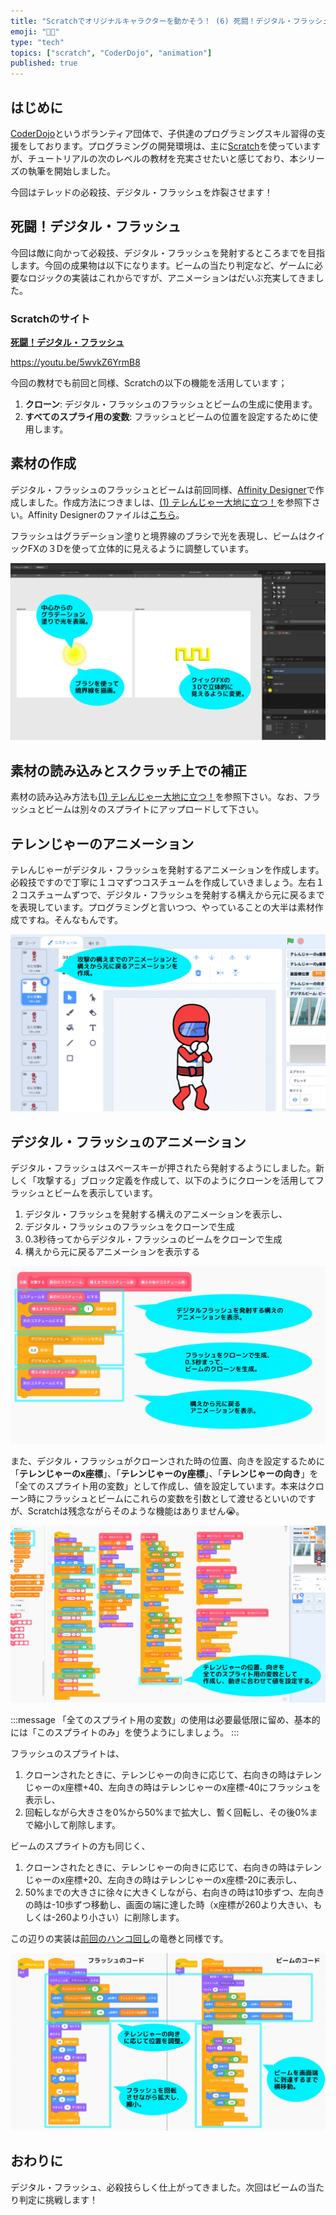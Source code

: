 ```yaml
---
title: "Scratchでオリジナルキャラクターを動かそう！ (6) 死闘！デジタル・フラッシュ"
emoji: "🧑‍💻"
type: "tech"
topics: ["scratch", "CoderDojo", "animation"]
published: true
---
```


## はじめに

[CoderDojo](https://coderdojo.jp/)というボランティア団体で、子供達のプログラミングスキル習得の支援をしております。プログラミングの開発環境は、主に[Scratch](https://scratch.mit.edu)を使っていますが、チュートリアルの次のレベルの教材を充実させたいと感じており、本シリーズの執筆を開始しました。

今回はテレッドの必殺技、デジタル・フラッシュを炸裂させます！

## 死闘！デジタル・フラッシュ

今回は敵に向かって必殺技、デジタル・フラッシュを発射するところまでを目指します。今回の成果物は以下になります。ビームの当たり判定など、ゲームに必要なロジックの実装はこれからですが、アニメーションはだいぶ充実してきました。

### Scratchのサイト

**[死闘！デジタル・フラッシュ](https://scratch.mit.edu/projects/782276128/)**

https://youtu.be/5wvkZ6YrmB8

今回の教材でも前回と同様、Scratchの以下の機能を活用しています；

1. **クローン**: デジタル・フラッシュのフラッシュとビームの生成に使用ます。
2. **すべてのスプライ用の変数**: フラッシュとビームの位置を設定するために使用します。

## 素材の作成

デジタル・フラッシュのフラッシュとビームは前回同様、[Affinity Designer](https://affinity.serif.com/ja-jp/designer)で作成しました。作成方法につきましは、[(1) テレんじゃー大地に立つ！](https://zenn.dev/naoji/articles/scratch-telenger-0010)を参照下さい。Affinity Designerのファイルは[こちら](https://github.com/naoji3x/zenn/blob/main/assets/scratch/tel-red/tel-red-effects.afdesign)。

フラッシュはグラデーション塗りと境界線のブラシで光を表現し、ビームはクイックFXの３Dを使って立体的に見えるように調整しています。

![素材作成のポイント](/images/scratch-telenger-0060/affinity-designer.png)

## 素材の読み込みとスクラッチ上での補正

素材の読み込み方法も[(1) テレんじゃー大地に立つ！](https://zenn.dev/naoji/articles/scratch-telenger-0010)を参照下さい。なお、フラッシュとビームは別々のスプライトにアップロードして下さい。

## テレンじゃーのアニメーション

テレんじゃーがデジタル・フラッシュを発射するアニメーションを作成します。必殺技ですので丁寧に１コマずつコスチュームを作成していきましょう。左右１２コスチュームずつで、デジタル・フラッシュを発射する構えから元に戻るまでを表現しています。プログラミングと言いつつ、やっていることの大半は素材作成ですね。そんなもんです。

![必殺技のアニメーション](/images/scratch-telenger-0060/tel-red-costumes.png)

## デジタル・フラッシュのアニメーション

デジタル・フラッシュはスペースキーが押されたら発射するようにしました。新しく「攻撃する」ブロック定義を作成して、以下のようにクローンを活用してフラッシュとビームを表示しています。

1. デジタル・フラッシュを発射する構えのアニメーションを表示し、
2. デジタル・フラッシュのフラッシュをクローンで生成
3. 0.3秒待ってからデジタル・フラッシュのビームをクローンで生成
4. 構えから元に戻るアニメーションを表示する

![攻撃ブロック](/images/scratch-telenger-0060/tel-red-attack-code.png)

また、デジタル・フラッシュがクローンされた時の位置、向きを設定するために「**テレンじゃーのx座標**」、「**テレンじゃーのy座標**」、「**テレンじゃーの向き**」を「全てのスプライト用の変数」として作成し、値を設定しています。本来はクローン時にフラッシュとビームにこれらの変数を引数として渡せるといいのですが、Scratchは残念ながらそのような機能はありません😭。

![全てのスプライト用の変数](/images/scratch-telenger-0060/tel-red-code.png)

:::message
「全てのスプライト用の変数」の使用は必要最低限に留め、基本的には「このスプライトのみ」を使うようにしましょう。
:::


フラッシュのスプライトは、

1. クローンされたときに、テレンじゃーの向きに応じて、右向きの時はテレンじゃーのx座標+40、左向きの時はテレンじゃーのx座標-40にフラッシュを表示し、
2. 回転しながら大きさを0%から50%まで拡大し、暫く回転し、その後0%まで縮小して削除します。

ビームのスプライトの方も同じく、

1. クローンされたときに、テレンじゃーの向きに応じて、右向きの時はテレンじゃーのx座標+20、左向きの時はテレンじゃーのx座標-20に表示し、
2. 50%までの大きさに徐々に大きくしながら、右向きの時は10歩ずつ、左向きの時は-10歩ずつ移動し、画面の端に達した時（x座標が260より大きい、もしくは-260より小さい）に削除します。

この辺りの実装は[前回のハンコ回し](https://zenn.dev/naoji/articles/scratch-telenger-0050)の竜巻と同様です。

![デジタル・フラッシュ](/images/scratch-telenger-0060/digital-flash-code.png)

## おわりに

デジタル・フラッシュ、必殺技らしく仕上がってきました。次回はビームの当たり判定に挑戦します！
